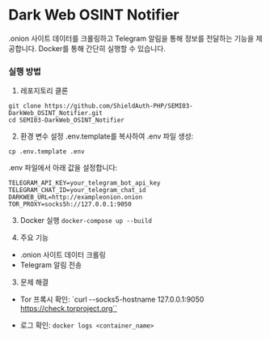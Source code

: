 # Dark Web OSINT Notifier

.onion 사이트 데이터를 크롤링하고 Telegram 알림을 통해 정보를 전달하는 기능을 제공합니다. Docker를 통해 간단히 실행할 수 있습니다.

### 실행 방법
1. 레포지토리 클론

```
git clone https://github.com/ShieldAuth-PHP/SEMI03-DarkWeb_OSINT_Notifier.git
cd SEMI03-DarkWeb_OSINT_Notifier
```

2. 환경 변수 설정
.env.template를 복사하여 .env 파일 생성:

`cp .env.template .env`

.env 파일에서 아래 값을 설정합니다:

```
TELEGRAM_API_KEY=your_telegram_bot_api_key
TELEGRAM_CHAT_ID=your_telegram_chat_id
DARKWEB_URL=http://exampleonion.onion
TOR_PROXY=socks5h://127.0.0.1:9050
```

3. Docker 실행
`docker-compose up --build`

2. 주요 기능
- .onion 사이트 데이터 크롤링
- Telegram 알림 전송

3. 문제 해결
- Tor 프록시 확인:
`curl --socks5-hostname 127.0.0.1:9050 https://check.torproject.org``

- 로그 확인:
`docker logs <container_name>`

